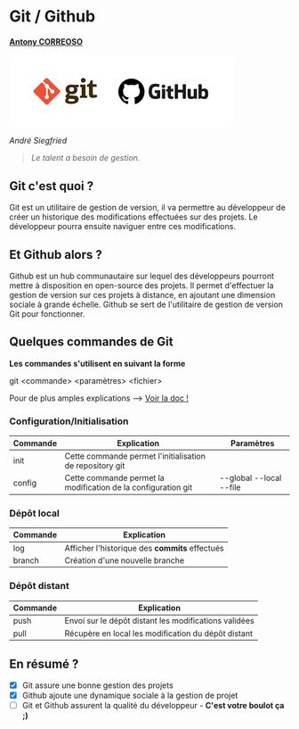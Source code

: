 # Git / Github
#### [Antony CORREOSO](https://github.com/AntonyCo)

![GitHub Logo](/images/git-github.png)

_André Siegfried_
>_Le talent a besoin de gestion._

## Git c'est quoi ?	
 Git est un utilitaire de gestion de version, il va permettre au développeur
 de créer un historique des modifications effectuées sur des projets.
 Le développeur pourra ensuite naviguer entre ces modifications.
 
## Et Github alors ?
Github est un hub communautaire sur lequel des développeurs pourront mettre à
disposition en open-source des projets. Il permet d'effectuer la gestion de
version sur ces projets à distance, en ajoutant une dimension sociale à grande échelle.
Github se sert de l'utilitaire de gestion de version Git pour fonctionner.

## Quelques commandes de Git
**Les commandes s'utilisent en suivant la forme**

git \<commande\> <paramètres> \<fichier\>

Pour de plus amples explications --> [Voir la doc !](https://git-scm.com/doc)
### Configuration/Initialisation
Commande | Explication | Paramètres
------------ | ------------ | ------------
init | Cette commande permet l'initialisation de repository git
config | Cette commande permet la modification de la configuration git | -\-global -\-local -\-file
### Dépôt local
Commande | Explication
------------ | ------------ 
log | Afficher l'historique des **commits** effectués
branch | Création d'une nouvelle branche

### Dépôt distant
Commande | Explication
------------ | ------------ 
push| Envoi sur le dépôt distant les modifications validées
pull| Récupère en local les modification du dépôt distant

## En résumé ?
- [x] Git assure une bonne gestion des projets
- [x] Github ajoute une dynamique sociale à la gestion de projet
- [ ] Git et Github assurent la qualité du développeur - **C'est votre boulot ça ;)**
